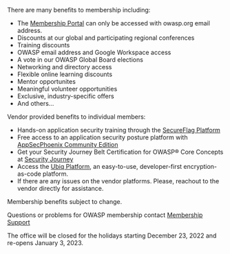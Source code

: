 <p>There are many benefits to membership including:</p>
      <ul> 
        <li>The <a href="https://members.owasp.org/">Membership Portal</a> can only be accessed with owasp.org email address.</li>
        <li>Discounts at our global and participating regional conferences</li>
        <li>Training discounts</li>
        <li>OWASP email address and Google Workspace access</li>
        <li>A vote in our OWASP Global Board elections</li>
      	<li>Networking and directory access</li>
        <li>Flexible online learning discounts</li>
        <li>Mentor opportunites</li>
        <li>Meaningful volunteer opportunities</li>
        <li> Exclusive, industry-specific offers</li>
        <li>And others...</li>
      </ul>
 <p>Vendor provided benefits to individual members:</p>
      <ul>
	<li>Hands-on application security training through the <a href="https://www.secureflag.com/owasp.html">SecureFlag Platform</a></li> 
        <li>Free access to an application security posture platform with <a href="https://appsecphoenix.cloud/signup/owasp">AppSecPhoenix Community Edition</a></li>
	<li>Get your Security Journey Belt Certification for OWASP® Core Concepts at <a href="https://owasp.securityjourney.com">Security Journey</a></li>
        <li>Access the <a href="https://dashboard.ubiqsecurity.com/">Ubiq Platform</a>, an easy-to-use, developer-first encryption-as-code platform.</li>
    <li>If there are any issues on the vendor platforms. Please, reachout to the vendor directly for assistance.</li> 
  </ul>	
<p>Membership benefits subject to change.</p>
<p>Questions or problems for OWASP membership contact <a href="https://owasporg.atlassian.net/servicedesk/customer/portal/9">Membership Support</a></p>
</ul>
<p>The office will be closed for the holidays starting December 23, 2022 and re-opens January 3, 2023.</p>
